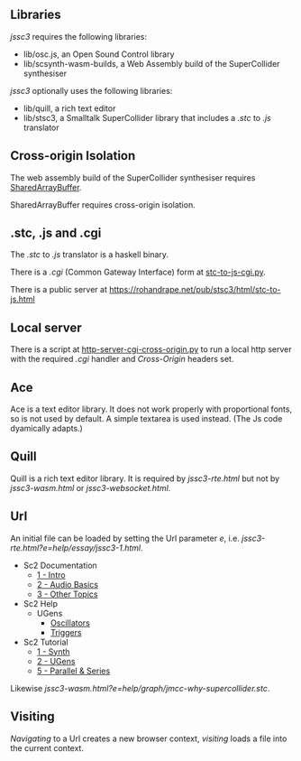 ## Libraries

_jssc3_ requires the following libraries:

- lib/osc.js, an Open Sound Control library
- lib/scsynth-wasm-builds, a Web Assembly build of the SuperCollider synthesiser

_jssc3_ optionally uses the following libraries:

- lib/quill, a rich text editor
- lib/stsc3, a Smalltalk SuperCollider library that includes a _.stc_ to _.js_ translator

## Cross-origin Isolation

The web assembly build of the SuperCollider synthesiser requires
[SharedArrayBuffer](https://developer.mozilla.org/en-US/docs/Web/JavaScript/Reference/Global_Objects/SharedArrayBuffer).

SharedArrayBuffer requires cross-origin isolation.

## .stc, .js and .cgi

The _.stc_ to _.js_ translator is a haskell binary.

There is a _.cgi_ (Common Gateway Interface) form at
[stc-to-js-cgi.py](https://gitlab.com/rd--/stsc3/-/blob/master/cgi-bin/stc-to-js-cgi.py).

There is a public server at <https://rohandrape.net/pub/stsc3/html/stc-to-js.html>

## Local server

There is a script at
[http-server-cgi-cross-origin.py](https://gitlab.com/rd--/jssc3/-/blob/main/py/http-server-cgi-cross-origin.py)
to run a local http server with the required _.cgi_ handler and _Cross-Origin_ headers set.

## Ace

Ace is a text editor library.
It does not work properly with proportional fonts, so is not used by default.
A simple textarea is used instead.
(The Js code dyamically adapts.)

## Quill

Quill is a rich text editor library.
It is required by _jssc3-rte.html_ but not by _jssc3-wasm.html_ or _jssc3-websocket.html_.

## Url

An initial file can be loaded by setting the Url parameter _e_,
i.e. _jssc3-rte.html?e=help/essay/jssc3-1.html_.

- Sc2 Documentation
  - [1 - Intro](https://rohandrape.net/pub/jssc3/jssc3-rte.html?e=help/essay/sc-documentation-1.html)
  - [2 - Audio Basics](https://rohandrape.net/pub/jssc3/jssc3-rte.html?e=help/essay/sc-documentation-2.html)
  - [3 - Other Topics](https://rohandrape.net/pub/jssc3/jssc3-rte.html?e=help/essay/sc-documentation-3.html)
- Sc2 Help
  - UGens
    - [Oscillators](https://rohandrape.net/pub/jssc3/jssc3-rte.html?e=help/essay/sc-help-ugens-oscillators.html)
    - [Triggers](https://rohandrape.net/pub/jssc3/jssc3-rte.html?e=help/essay/sc-help-ugens-triggers.html)
- Sc2 Tutorial
  - [1 - Synth](https://rohandrape.net/pub/jssc3/jssc3-rte.html?e=help/essay/sc-tutorial-1.html)
  - [2 - UGens](https://rohandrape.net/pub/jssc3/jssc3-rte.html?e=help/essay/sc-tutorial-2.html)
  - [5 - Parallel & Series](https://rohandrape.net/pub/jssc3/jssc3-rte.html?e=help/essay/sc-tutorial-5.html)

Likewise _jssc3-wasm.html?e=help/graph/jmcc-why-supercollider.stc_.

## Visiting

_Navigating_ to  a Url creates a new browser context, _visiting_ loads a file into the current context.

